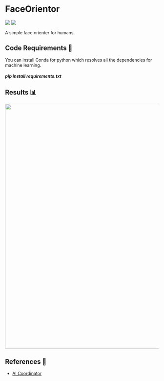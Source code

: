 # FaceOrientor
[![](https://img.shields.io/github/license/sourcerer-io/hall-of-fame.svg?colorB=ff0000)](https://github.com/akshaybahadur21/Autopilot/blob/master/LICENSE.txt)  [![](https://img.shields.io/badge/Akshay-Bahadur-brightgreen.svg?colorB=ff0000)](https://akshaybahadur.com)

A simple face orienter for humans.

## Code Requirements 🦄
You can install Conda for python which resolves all the dependencies for machine learning.

##### pip install requirements.txt

## Results 📊
<div align="center">
<img src="https://github.com/akshaybahadur21/BLOB/blob/master/face_orient.gif" width=800>
</div>

## References 🔱
 
 -  [AI Coordinator](https://github.com/ai-coodinator/Face_orientation)
